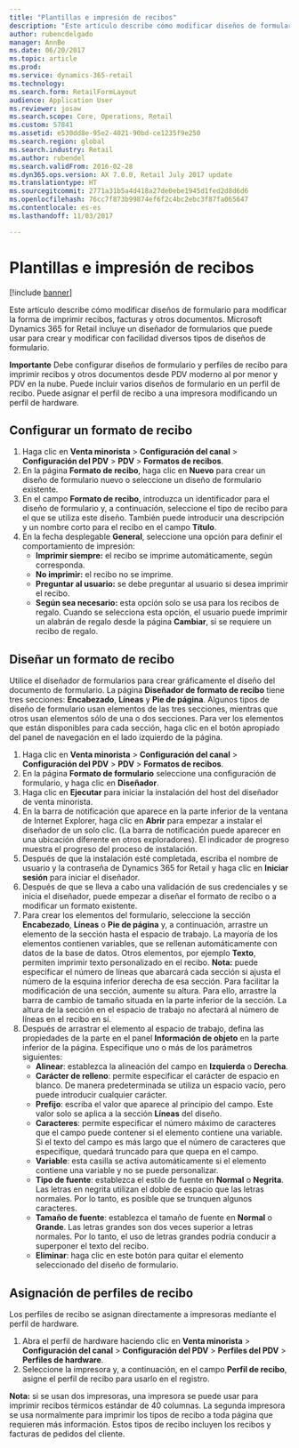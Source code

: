 ```yaml
---
title: "Plantillas e impresión de recibos"
description: "Este artículo describe cómo modificar diseños de formulario para modificar la forma de imprimir recibos, facturas y otros documentos. Microsoft Dynamics 365 for Retail incluye un diseñador de formularios que puede usar para crear y modificar con facilidad diversos tipos de diseños de formulario."
author: rubencdelgado
manager: AnnBe
ms.date: 06/20/2017
ms.topic: article
ms.prod: 
ms.service: dynamics-365-retail
ms.technology: 
ms.search.form: RetailFormLayout
audience: Application User
ms.reviewer: josaw
ms.search.scope: Core, Operations, Retail
ms.custom: 57841
ms.assetid: e530dd8e-95e2-4021-90bd-ce1235f9e250
ms.search.region: global
ms.search.industry: Retail
ms.author: rubendel
ms.search.validFrom: 2016-02-28
ms.dyn365.ops.version: AX 7.0.0, Retail July 2017 update
ms.translationtype: HT
ms.sourcegitcommit: 2771a31b5a4d418a27de0ebe1945d1fed2d8d6d6
ms.openlocfilehash: 76cc7f873b99874ef6f2c4bc2ebc3f87fa065647
ms.contentlocale: es-es
ms.lasthandoff: 11/03/2017

---
```


# <a name="receipt-templates-and-printing"></a>Plantillas e impresión de recibos

[!include [banner](includes/banner.md)]

Este artículo describe cómo modificar diseños de formulario para modificar la forma de imprimir recibos, facturas y otros documentos. Microsoft Dynamics 365 for Retail incluye un diseñador de formularios que puede usar para crear y modificar con facilidad diversos tipos de diseños de formulario.

**Importante** Debe configurar diseños de formulario y perfiles de recibo para imprimir recibos y otros documentos desde PDV moderno al por menor y PDV en la nube. Puede incluir varios diseños de formulario en un perfil de recibo. Puede asignar el perfil de recibo a una impresora modificando un perfil de hardware.

## <a name="set-up-a-receipt-format"></a>Configurar un formato de recibo
1.  Haga clic en **Venta minorista** &gt; **Configuración del canal** &gt; **Configuración del PDV** &gt; **PDV** &gt; **Formatos de recibos**.
2.  En la página **Formato de recibo**, haga clic en **Nuevo** para crear un diseño de formulario nuevo o seleccione un diseño de formulario existente.
3.  En el campo **Formato de recibo**, introduzca un identificador para el diseño de formulario y, a continuación, seleccione el tipo de recibo para el que se utiliza este diseño. También puede introducir una descripción y un nombre corto para el recibo en el campo **Título**.
4.  En la fecha desplegable **General**, seleccione una opción para definir el comportamiento de impresión:
    -   **Imprimir siempre:** el recibo se imprime automáticamente, según corresponda.
    -   **No imprimir:** el recibo no se imprime.
    -   **Preguntar al usuario:** se debe preguntar al usuario si desea imprimir el recibo.
    -   **Según sea necesario:** esta opción solo se usa para los recibos de regalo. Cuando se selecciona esta opción, el usuario puede imprimir un alabrán de regalo desde la página **Cambiar**, si se requiere un recibo de regalo.

## <a name="design-a-receipt-format"></a>Diseñar un formato de recibo
Utilice el diseñador de formularios para crear gráficamente el diseño del documento de formulario. La página **Diseñador de formato de recibo** tiene tres secciones: **Encabezado**, **Líneas** y **Pie de página**. Algunos tipos de diseño de formulario usan elementos de las tres secciones, mientras que otros usan elementos sólo de una o dos secciones. Para ver los elementos que están disponibles para cada sección, haga clic en el botón apropiado del panel de navegación en el lado izquierdo de la página.

1.  Haga clic en **Venta minorista** &gt; **Configuración del canal** &gt; **Configuración del PDV** &gt; **PDV** &gt; **Formatos de recibos**.
2.  En la página **Formato de formulario** seleccione una configuración de formulario, y haga clic en **Diseñador**.
3.  Haga clic en **Ejecutar** para iniciar la instalación del host del diseñador de venta minorista.
4.  En la barra de notificación que aparece en la parte inferior de la ventana de Internet Explorer, haga clic en **Abrir** para empezar a instalar el diseñador de un solo clic. (La barra de notificación puede aparecer en una ubicación diferente en otros exploradores). El indicador de progreso muestra el progreso del proceso de instalación.
5.  Después de que la instalación esté completada, escriba el nombre de usuario y la contraseña de Dynamics 365 for Retail y haga clic en **Iniciar sesión** para iniciar el diseñador.
6.  Después de que se lleva a cabo una validación de sus credenciales y se inicia el diseñador, puede empezar a diseñar el formato de recibo o a modificar un formato existente.
7.  Para crear los elementos del formulario, seleccione la sección **Encabezado**, **Líneas** o **Pie de página** y, a continuación, arrastre un elemento de la sección hasta el espacio de trabajo. La mayoría de los elementos contienen variables, que se rellenan automáticamente con datos de la base de datos. Otros elementos, por ejemplo **Texto**, permiten imprimir texto personalizado en el recibo. **Nota:** puede especificar el número de líneas que abarcará cada sección si ajusta el número de la esquina inferior derecha de esa sección. Para facilitar la modificación de una sección, aumente su altura. Para ello, arrastre la barra de cambio de tamaño situada en la parte inferior de la sección. La altura de la sección en el espacio de trabajo no afectará al número de líneas en el recibo en sí.
8.  Después de arrastrar el elemento al espacio de trabajo, defina las propiedades de la parte en el panel **Información de objeto** en la parte inferior de la página. Especifique uno o más de los parámetros siguientes:
    -   **Alinear**: establezca la alineación del campo en **Izquierda** o **Derecha**.
    -   **Carácter de relleno**: permite especificar el carácter de espacio en blanco. De manera predeterminada se utiliza un espacio vacío, pero puede introducir cualquier carácter.
    -   **Prefijo**: escriba el valor que aparece al principio del campo. Este valor solo se aplica a la sección **Líneas** del diseño.
    -   **Caracteres**: permite especificar el número máximo de caracteres que el campo puede contener si el elemento contiene una variable. Si el texto del campo es más largo que el número de caracteres que especifique, quedará truncado para que quepa en el campo.
    -   **Variable**: esta casilla se activa automáticamente si el elemento contiene una variable y no se puede personalizar.
    -   **Tipo de fuente**: establezca el estilo de fuente en **Normal** o **Negrita**. Las letras en negrita utilizan el doble de espacio que las letras normales. Por lo tanto, es posible que se trunquen algunos caracteres.
    -   **Tamaño de fuente**: establezca el tamaño de fuente en **Normal** o **Grande**. Las letras grandes son dos veces superior a letras normales. Por lo tanto, el uso de letras grandes podría conducir a superponer el texto del recibo.
    -   **Eliminar**: haga clic en este botón para quitar el elemento seleccionado del diseño de formulario.

## <a name="assign-receipt-profiles"></a>Asignación de perfiles de recibo
Los perfiles de recibo se asignan directamente a impresoras mediante el perfil de hardware.

1.  Abra el perfil de hardware haciendo clic en **Venta minorista** &gt; **Configuración del canal** &gt; **Configuración del PDV** &gt; **Perfiles del PDV** &gt; **Perfiles de hardware**.
2.  Seleccione la impresora y, a continuación, en el campo **Perfil de recibo**, asigne el perfil de recibo para usarlo en el registro.

**Nota:** si se usan dos impresoras, una impresora se puede usar para imprimir recibos térmicos estándar de 40 columnas. La segunda impresora se usa normalmente para imprimir los tipos de recibo a toda página que requieren más información. Estos tipos de recibo incluyen los recibos y facturas de pedidos del cliente.




